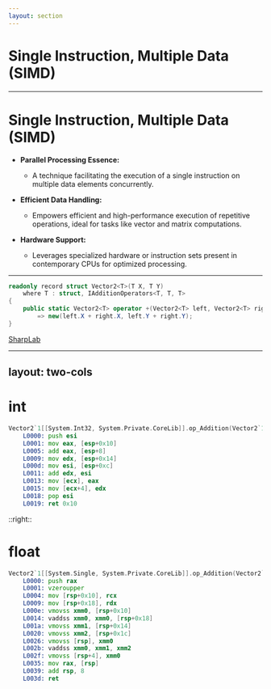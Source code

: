 ```yaml
---
layout: section
---
```


# Single Instruction, Multiple Data (SIMD)

---

# Single Instruction, Multiple Data (SIMD)

- **Parallel Processing Essence:**
  - A technique facilitating the execution of a single instruction on multiple data elements concurrently.

- **Efficient Data Handling:**
  - Empowers efficient and high-performance execution of repetitive operations, ideal for tasks like vector and matrix computations.

- **Hardware Support:**
  - Leverages specialized hardware or instruction sets present in contemporary CPUs for optimized processing.

---

```csharp
readonly record struct Vector2<T>(T X, T Y)
    where T : struct, IAdditionOperators<T, T, T>
{
    public static Vector2<T> operator +(Vector2<T> left, Vector2<T> right)
        => new(left.X + right.X, left.Y + right.Y);
}
```


[SharpLab](https://sharplab.io/#v2:EYLgxg9gTgpgtADwGwBYA0AXEBDAzgWwB8ABAJgEYBYAKGIAYACY8gOgDkBXfGKASzFwBuGvQYBlABbYoABwAy2YCwBKHAHYZe3YdRHkAnAAo1MAO4MAajDAZopADy8NAPkPk0DUgEoGAagYm5lY2do4uhgDMHiheXjo0ANoAUrwYAOIwJnxghhgAnjIwEABmhk4YsQC6iSnpmTz8uQVFpcUANhDYFV7V1LDYACYQam15DLCQUAMMuBhQHDaW1rZQDgAqrmsMABoeWwCaXjQMJwymEjwwDFsgM3MLGB4AkgCCAwOpvMMA8oVQXdBcPY1ns9s4aABvY6nYgRJjkJBLEKrYHOBgQP4AqB+QzBFbrNFtGDFR5I/Go8a8ADmEgq0NOpwAvGjAoYiSSWNs/JSaRhOR52Xz9ty+LyWIcdABfIA)


---
layout: two-cols
---

# int

```asm
Vector2`1[[System.Int32, System.Private.CoreLib]].op_Addition(Vector2`1<Int32>, Vector2`1<Int32>)
    L0000: push esi
    L0001: mov eax, [esp+0x10]
    L0005: add eax, [esp+8]
    L0009: mov edx, [esp+0x14]
    L000d: mov esi, [esp+0xc]
    L0011: add edx, esi
    L0013: mov [ecx], eax
    L0015: mov [ecx+4], edx
    L0018: pop esi
    L0019: ret 0x10
```

::right::

# float

```asm
Vector2`1[[System.Single, System.Private.CoreLib]].op_Addition(Vector2`1<Single>, Vector2`1<Single>)
    L0000: push rax
    L0001: vzeroupper
    L0004: mov [rsp+0x10], rcx
    L0009: mov [rsp+0x18], rdx
    L000e: vmovss xmm0, [rsp+0x10]
    L0014: vaddss xmm0, xmm0, [rsp+0x18]
    L001a: vmovss xmm1, [rsp+0x14]
    L0020: vmovss xmm2, [rsp+0x1c]
    L0026: vmovss [rsp], xmm0
    L002b: vaddss xmm0, xmm1, xmm2
    L002f: vmovss [rsp+4], xmm0
    L0035: mov rax, [rsp]
    L0039: add rsp, 8
    L003d: ret
```
